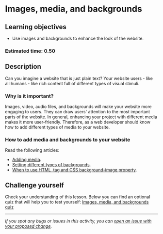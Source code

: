 
# Images, media, and backgrounds

## Learning objectives
- Use images and backgrounds to enhance the look of the website.

### Estimated time: 0.50

## Description

Can you imagine a website that is just plain text? Your website users - like all humans - like rich content full of different types of visual stimuli.

### Why is it important?

Images, video, audio files, and backgrounds will make your website more engaging to users. They can draw users' attention to the most important parts of the website. In general, enhancing your project with different media makes it more user-friendly. Therefore, as a web developer should know how to add different types of media to your website.

### How to add media and backgrounds to your website

Read the following articles:
- [Adding media](https://learn.shayhowe.com/html-css/adding-media).
- [Setting different types of backgrounds](https://learn.shayhowe.com/html-css/setting-backgrounds-and-gradients/).
- [When to use HTML <img> tag and CSS background-image property](https://www.w3docs.com/snippets/html/when-to-use-html-img-tag-and-css-background-image-property.html).

## Challenge yourself 
Check your understanding of this lesson. Below you can find an optional quiz that will help you to test yourself:
[Images, media, and backgrounds quiz](https://docs.google.com/forms/d/e/1FAIpQLSdq3Bl7lNEGtuBoh9LAjJHS4OwrKJtphQsqz5CAdHhy-R9cdA/viewform)

------

_If you spot any bugs or issues in this activity, you can [open an issue with your proposed change](https://github.com/microverseinc/curriculum-transversal-skills/blob/main/git-github/articles/open_issue.md)._
